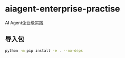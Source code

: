 # aiagent-enterprise-practise
AI Agent企业级实践

## 导入包

```bash
python -m pip install -e . --no-deps
```